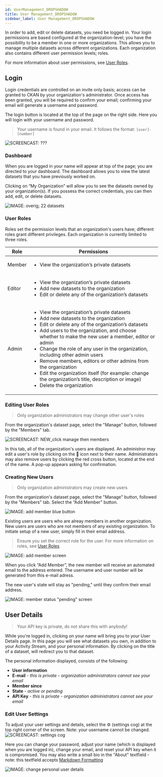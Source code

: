 ```yaml
---
id: UserManagement_DROPSHADOW
title: User Management_DROPSHADOW
sidebar_label: User Management_DROPSHADOW
---
```

In order to add, edit or delete datasets, you need be logged in. Your login permissions are based configured at the organization-level; you have the possibility to be a member in one or more organizations. This allows you to manage multiple datasets across different organizations. Each organization also contains different user permission levels; roles. 

For more information about user permissions, see [User Roles](#user-roles).

## Login
Login credentials are controlled on an invite only basis; access can be granted to CKAN by your organization's administrator. Once access has been granted, you will be required to confirm your email; confirming your email will generate a username and password.

The login button is located at the top of the page on the right side. Here you will login with your username and password.

> Your username is found in your email. It follows the format:  `[user]-[number]`
<!-- ![SCREENCAST: login?](assets/UserManagement_shadow/dataplatform_user_UserManagement_login_screencast.gif) -->

![SCREENCAST: ???](assets/UserManagement_shadow/dataplatform_user_UserManagement_loggedIn_screencast.gif)


### Dashboard
When you are logged in your name will appear at top of the page; you are directed to your dashboard. The dashboard allows you to view the latest datasets that you have previously worked on.

Clicking on “My Organization” will allow you to see the datasets owned by your organization(s). If you possess the correct credentials, you can then add, edit, or delete datasets.

![IMAGE: overig; 22 datasets](assets/UserManagement_shadow/dataplatform_user_UserManagement_MyOrganization.png)


### User Roles
Roles set the permission levels that an organization's users have; different roles grant different privileges. Each organization is currently limited to three roles.

| Role | Permissions  | 
| ----------------------------  | ----------------------------   | 
| Member           |<ul><li>View the organization’s private datasets</li></ul> | 
| Editor           |<ul><li>View the organization’s private datasets</li><li>Add new datasets to the organization</li><li>Edit or delete any of the organization’s datasets</li></ul> | 
|Admin |<ul><li>View the organization’s private datasets</li><li>Add new datasets to the organization</li><li>Edit or delete any of the organization’s datasets</li><li>Add users to the organization, and choose whether to make the new user a member, editor or admin</li><li>Change the role of any user in the organization, including other admin users</li><li>Remove members, editors or other admins from the organization</li><li>Edit the organization itself (for example: change the organization’s title, description or image) </li><li>Delete the organization</li></ul>|



### Editing User Roles
> Only organization administrators may change other user's roles 

From the organization's dataset page, select the "Manage" button, followed by the "Members" tab.

![SCREENCAST: NEW_click manage then members](assets/UserManagement_shadow/dataplatform_user_UserManagement_ManageUser.png)

In this tab, all of the organization's users are displayed. An administror may edit a user's role by clicking on the 🔧 icon next to their name. Administrators may also remove users by clicking the red cross button, located at the end of the name. A pop-up appears asking for confirmation. 

### Creating New Users
> Only organization administrators may create new users

From the organization's dataset page, select the "Manage" button, followed by the "Members" tab. Select the “Add Member” button.

![IMAGE: add member blue button](assets/UserManagement_shadow/dataplatform_user_UserManagement_ManageUser_AddMember.png)

Existing users are users who are alreay members in another organization. New users are users who are not members of any existing organization. To initiate setup of a new user, simply fill in their email address.

> Ensure you set the correct role for the user. For more information on roles, see [User Roles](#user-roles)

![IMAGE: add member screen](assets/UserManagement_shadow/dataplatform_user_UserManagement_ManageUser_AddMemberRole.png)


When you click “Add Member”, the new member will receive an automated email to the address entered. The username and user number will be generated from this e-mail adress.

The new user's state will stay as "pending," until they confirm their email address.

![IMAGE: member status "pending" screen](assets/UserManagement_shadow/dataplatform_user_UserManagement_ManageUser_Pending.png)


## User Details 
> Your API key is private, do not share this with anybody!

While you're logged in, clicking on your name will bring you to your User Details page. In this page you will see what datasets you own, in addition to your Activity Stream, and your personal information. By clicking on the title of a dataset, will redirect you to that dataset. 


The personal information displayed, consists of the following: 
* **User information**
* **E-mail** *- this is private - organization administrators cannot see your email* 
* **Member since** 
* **State** *- active or pending* 
* **API Key** *- this is private - organization administrators cannot see your email*

<!-- ![IMAGE: user+api key](assets/UserManagement_shadow/dataplatform_user_UserManagement_ManageUser_Private_Information.png) -->


### Edit User Settings
To adjust your user settings and details, select the ⚙ (settings cog) at the top right corner of the screen. Note: your username cannot be changed.
![SCREENCAST: settings cog](assets/UserManagement_shadow/dataplatform_user_UserManagement_user_settings_screencast.gif)

Here you can change your password, adjust your name (which is displayed when you are logged in), change your email, and reset your API key when it is compromised. You may also write a small bio in the "About" textfield - note: this textfield accepts [Markdown Formatting](https://www.markdownguide.org/basic-syntax)

![IMAGE: change personal user details](assets/UserManagement_shadow/dataplatform_user_UserManagement_ManageUser_EditUser.png)

